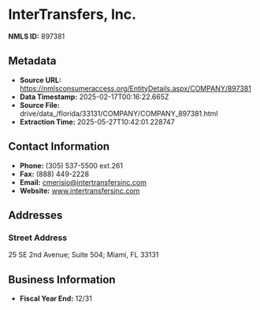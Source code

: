 # InterTransfers, Inc.

**NMLS ID:** 897381

## Metadata
- **Source URL:** https://nmlsconsumeraccess.org/EntityDetails.aspx/COMPANY/897381
- **Data Timestamp:** 2025-02-17T00:16:22.665Z
- **Source File:** drive/data_/florida/33131/COMPANY/COMPANY_897381.html
- **Extraction Time:** 2025-05-27T10:42:01.228747

## Contact Information
- **Phone:** (305) 537-5500 ext.261
- **Fax:** (888) 449-2228
- **Email:** cmerisio@intertransfersinc.com
- **Website:** www.intertransfersinc.com

## Addresses
### Street Address
25 SE 2nd Avenue; Suite 504; Miami, FL 33131

## Business Information
- **Fiscal Year End:** 12/31
